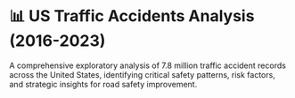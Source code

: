 # 📊 US Traffic Accidents Analysis (2016-2023)
A comprehensive exploratory analysis of 7.8 million traffic accident records across the United States, identifying critical safety patterns, risk factors, and strategic insights for road safety improvement.
